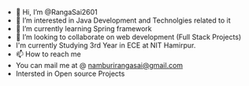 - 👋 Hi, I’m @RangaSai2601
- 👀 I’m interested in Java Development and Technolgies related to it
- 🌱 I’m currently learning Spring framework
- 💞️ I’m looking to collaborate on web development (Full Stack Projects)
- I'm currently Studying 3rd Year in ECE at NIT Hamirpur.
- 📫 How to reach me 
- You can mail me at @ namburirangasai@gmail.com
- Intersted in Open source Projects
<!---
RangaSai2601/RangaSai2601 is a ✨ special ✨ repository because its `README.md` (this file) appears on your GitHub profile.
You can click the Preview link to take a look at your changes.
--->
